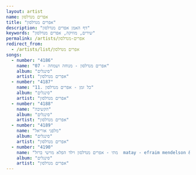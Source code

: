 ```yaml
---
layout: artist
name: אפרים מנדלסון
title: "אפרים מנדלסון"
description: "דף האמן אפרים מנדלסון"
keywords: "שירים, מוזיקה, אפרים מנדלסון"
permalink: /artists/אפרים-מנדלסון
redirect_from:
  - /artists/list/אפרים מנדלסון
songs:
  - number: "4186"
    name: "07 - אפרים מנדלסון - מנוחה ושמחה"
    album: "סינגלים"
    artist: "אפרים מנדלסון"
  - number: "4187"
    name: "11. כל זמן - אפרים מנדלסון"
    album: "סינגלים"
    artist: "אפרים מנדלסון"
  - number: "4188"
    name: "הקשיבה"
    album: "סינגלים"
    artist: "אפרים מנדלסון"
  - number: "4189"
    name: "מלפני אוריאל"
    album: "סינגלים"
    artist: "אפרים מנדלסון"
  - number: "4190"
    name: "מתי - אפרים מנדלסון וילד הפלא מוישי ברזל  matay - efraim mendelson & moyshi barzel"
    album: "סינגלים"
    artist: "אפרים מנדלסון"
---
```

